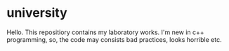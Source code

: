 # university

Hello. This repositiory contains my laboratory works.
I'm new in c++ programming, so, the code may consists bad practices, looks horrible etc.
